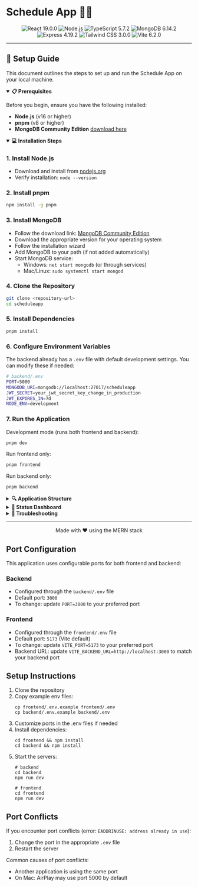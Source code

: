 # Schedule App 📅⏰

<div align="center">
  <img src="https://img.shields.io/badge/react-19.0.0-61DAFB?style=flat-square&logo=react" alt="React 19.0.0"/>
  <img src="https://img.shields.io/badge/node->=16.0.0-339933?style=flat-square&logo=node.js" alt="Node.js"/>
  <img src="https://img.shields.io/badge/typescript-5.7.2-3178C6?style=flat-square&logo=typescript" alt="TypeScript 5.7.2"/>
  <img src="https://img.shields.io/badge/mongodb-6.14.2-47A248?style=flat-square&logo=mongodb" alt="MongoDB 6.14.2"/>
  <img src="https://img.shields.io/badge/express-4.19.2-000000?style=flat-square&logo=express" alt="Express 4.19.2"/>
  <img src="https://img.shields.io/badge/tailwindcss-3.0.0-38B2AC?style=flat-square&logo=tailwind-css" alt="Tailwind CSS 3.0.0"/>
  <img src="https://img.shields.io/badge/vite-6.2.0-646CFF?style=flat-square&logo=vite" alt="Vite 6.2.0"/>
</div>

<hr>

## 🚀 Setup Guide

This document outlines the steps to set up and run the Schedule App on your local machine.

<details open>
<summary><b>📋 Prerequisites</b></summary>

Before you begin, ensure you have the following installed:

- **Node.js** (v16 or higher)
- **pnpm** (v8 or higher)
- **MongoDB Community Edition** [download here](https://www.mongodb.com/try/download/community)

</details>

<details open>
<summary><b>💻 Installation Steps</b></summary>

### 1. Install Node.js

- Download and install from [nodejs.org](https://nodejs.org/en/download/)
- Verify installation: `node --version`

### 2. Install pnpm

```bash
npm install -g pnpm
```

### 3. Install MongoDB

- Follow the download link: [MongoDB Community Edition](https://www.mongodb.com/try/download/community)
- Download the appropriate version for your operating system
- Follow the installation wizard
- Add MongoDB to your path (if not added automatically)
- Start MongoDB service:
  - Windows: `net start mongodb` (or through services)
  - Mac/Linux: `sudo systemctl start mongod`

### 4. Clone the Repository

```bash
git clone <repository-url>
cd scheduleapp
```

### 5. Install Dependencies

```bash
pnpm install
```

### 6. Configure Environment Variables

The backend already has a `.env` file with default development settings. You can modify these if needed:

```bash
# backend/.env
PORT=5000
MONGODB_URI=mongodb://localhost:27017/scheduleapp
JWT_SECRET=your_jwt_secret_key_change_in_production
JWT_EXPIRES_IN=7d
NODE_ENV=development
```

### 7. Run the Application

Development mode (runs both frontend and backend):

```bash
pnpm dev
```

Run frontend only:

```bash
pnpm frontend
```

Run backend only:

```bash
pnpm backend
```

</details>

<details>
<summary><b>🔍 Application Structure</b></summary>

```
scheduleapp/
├── frontend/               # React frontend (Vite + TypeScript)
│   ├── src/                # Source code
│   │   ├── components/     # Reusable components
│   │   ├── assets/         # Static assets
│   │   └── lib/            # Utilities and helpers
├── backend/                # Express backend (TypeScript)
│   ├── src/
│   │   ├── config/         # Configuration
│   │   ├── middleware/     # Express middleware
│   │   ├── models/         # Mongoose data models
│   │   └── routes/         # API routes
└── package.json            # Root package.json with scripts
```

</details>

<details>
<summary><b>🧪 Status Dashboard</b></summary>

The application includes a status dashboard that shows:

- Frontend status (React, Tailwind)
- Backend connection
- MongoDB connection status

If MongoDB shows as "pending", try clicking the "refresh status" button on the dashboard.

</details>

<details>
<summary><b>🔧 Troubleshooting</b></summary>

### MongoDB Connection Issues

If MongoDB status shows as "pending" or "error":

1. Ensure MongoDB service is running
2. Check if you can connect to MongoDB using Mongo shell:
   ```bash
   mongosh mongodb://localhost:27017/scheduleapp
   ```
3. Verify the MongoDB URI in `backend/.env`

### Port Conflicts

If you encounter port conflicts:
- Frontend default port: 5173
- Backend default port: 5000

You can change these in:
- Backend port: Modify `PORT` in `backend/.env`
- Frontend port: Modify `vite.config.ts` in the frontend directory

</details>

<hr>

<div align="center">
  <p>Made with ❤️ using the MERN stack</p>
</div>

## Port Configuration

This application uses configurable ports for both frontend and backend:

### Backend
- Configured through the `backend/.env` file
- Default port: `3000`
- To change: update `PORT=3000` to your preferred port

### Frontend
- Configured through the `frontend/.env` file
- Default port: `5173` (Vite default)
- To change: update `VITE_PORT=5173` to your preferred port
- Backend URL: update `VITE_BACKEND_URL=http://localhost:3000` to match your backend port

## Setup Instructions

1. Clone the repository
2. Copy example env files:
   ```
   cp frontend/.env.example frontend/.env
   cp backend/.env.example backend/.env
   ```
3. Customize ports in the .env files if needed
4. Install dependencies:
   ```
   cd frontend && npm install
   cd backend && npm install
   ```
5. Start the servers:
   ```
   # backend
   cd backend
   npm run dev
   
   # frontend
   cd frontend
   npm run dev
   ```

## Port Conflicts

If you encounter port conflicts (error: `EADDRINUSE: address already in use`):

1. Change the port in the appropriate `.env` file
2. Restart the server

Common causes of port conflicts:
- Another application is using the same port
- On Mac: AirPlay may use port 5000 by default
